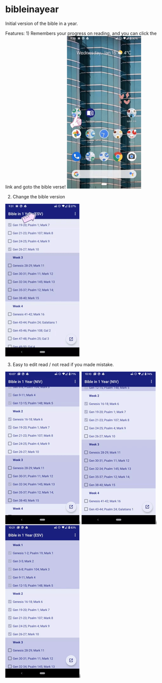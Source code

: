 # bibleinayear

Initial version of the bible in a year.

Features:
1) 
Remembers your progress on reading, and you can click the link and goto the bible verse!
![Link](link_click.gif)

2) Change the bible version

![Version](change_version.gif)

3) Easy to edit read / not read if you made mistake.

![Edit](edit.gif)i
![Edit](until.gif)i
![Edit](clear.gif)i

